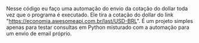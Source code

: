 Nesse código eu faço uma automação do envio da cotação do dollar toda vez que o programa é executado. Ele tira a cotação do dollar do link "https://economia.awesomeapi.com.br/last/USD-BRL". É um projeto simples apenas para testar consultas em Python misturado com a automação para um envio de email próprio.

